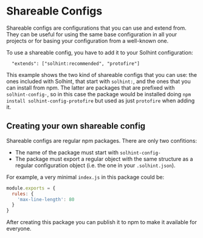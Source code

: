 # Shareable Configs

Shareable configs are configurations that you can use and extend from. They can be useful for using the same base configuration in all your projects or for basing your configuration from a well-known one.

To use a shareable config, you have to add it to your Solhint configuration:

```
  "extends": ["solhint:recommended", "protofire"]
```

This example shows the two kind of shareable configs that you can use: the ones included with Solhint, that start with `solhint:`, and the ones that you can install from npm. The latter are packages that are prefixed with `solhint-config-`, so in this case the package would be installed doing `npm install solhint-config-protofire` but used as just `protofire` when adding it.

## Creating your own shareable config

Shareable configs are regular npm packages. There are only two confitions:

- The name of the package must start with `solhint-config-`
- The package must export a regular object with the same structure as a regular configuration object (i.e. the one in your `.solhint.json`).

For example, a very minimal `index.js` in this package could be:

```javascript
module.exports = {
  rules: {
    'max-line-length': 80
  }
}
```

After creating this package you can publish it to npm to make it available for everyone.
